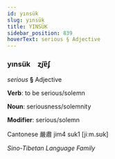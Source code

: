 ```yaml
---
id: yınsük
slug: yınsük
title: YINSÜK
sidebar_position: 839
hoverText: serious § Adjective
---
```


### yınsük&emsp;<span kind="abugida">ɀ̃ȷɐ̑ʄ</span>

*serious* **§** Adjective

**Verb**: to be serious/solemn

**Noun**: seriousness/solemnity

**Modifier**: serious/solemn

Cantonese 嚴肅 jim4 suk1 [jiːm.sʊk]

*Sino-Tibetan Language Family*